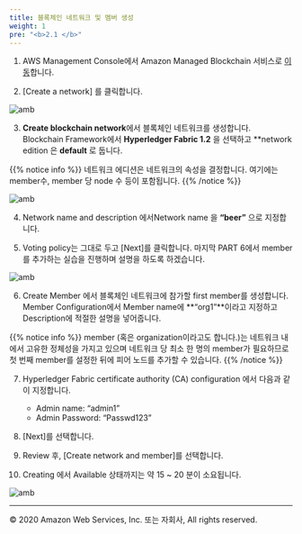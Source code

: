 ```yaml
---
title: 블록체인 네트워크 및 멤버 생성 
weight: 1
pre: "<b>2.1 </b>"
---
```


1. AWS Management Console에서 Amazon Managed Blockchain 서비스로 [이동](https://console.aws.amazon.com/managedblockchain/home?region=us-east-1#firstRun)합니다.

2. [Create a network] 를 클릭합니다.

![amb](/lab3/image/amb_1.png)

3. **Create blockchain network**에서 블록체인 네트워크를 생성합니다. Blockchain Framework에서 **Hyperledger Fabric 1.2** 을 선택하고 **network edition 은 **default** 로 둡니다.

{{% notice info %}}
네트워크 에디션은 네트워크의 속성을 결정합니다. 여기에는 member수, member 당 node 수 등이 포함됩니다.
{{% /notice %}}

![amb](/lab3/image/amb_2.png)

4. Network name and description 에서Network name 을 **“beer”** 으로 지정합니다. 

5. Voting policy는 그대로 두고 [Next]를 클릭합니다. 마지막 PART 6에서 member 를 추가하는 실습을 진행하며 설명을 하도록 하겠습니다. 

![amb](/lab3/image/amb_3.png)

6. Create Member 에서 블록체인 네트워크에 참가할 first member를 생성합니다. Member Configuration에서 Member name에 **“org1”**이라고 지정하고 Description에 적절한 설명을 넣어줍니다.

{{% notice info %}}
member (혹은 organization이라고도 합니다.)는 네트워크 내에서 고유한 정체성을 가지고 있으며 네트워크 당 최소 한 명의 member가 필요하므로 첫 번째 member를 설정한 뒤에 피어 노드를 추가할 수 있습니다. 
{{% /notice %}}

7. Hyperledger Fabric certificate authority (CA) configuration 에서 다음과 같이 지정합니다. 
	- Admin name: “admin1”
  	- Admin Password: “Passwd123”

8. [Next]를 선택합니다. 

9. Review 후, [Create network and member]를 선택합니다. 

10. Creating 에서 Available 상태까지는 약 15 ~ 20 분이 소요됩니다. 

![amb](/lab3/image/amb_4.png)



 
---
© 2020 Amazon Web Services, Inc. 또는 자회사, All rights reserved.
